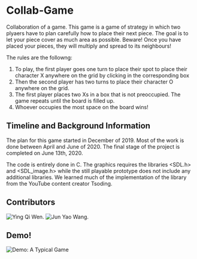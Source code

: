 # Collab-Game
Collaboration of a game. This game is a game of strategy in which two plyaers have to plan carefully how to place their next piece. 
The goal is to let your piece cover as much area as possible. Beware! Once you have placed your pieces, 
they will multiply and spread to its neighbours!

The rules are the followng:

1. To play, the first player goes one turn to place their spot to place their character X anywhere on the grid by clicking in the corresponding box
2. Then the second player has two turns to place their character O anywhere on the grid.
3. The first player places two Xs in a box that is not preoccupied. The game repeats until the board is filled up.
4. Whoever occupies the most space on the board wins!


## Timeline and Background Information

The plan for this game started in December of 2019. 
Most of the work is done between April and June of 2020.
The final stage of the project is completed on June 13th, 2020.

The code is entirely done in C.
The graphics requires the libraries <SDL.h> and <SDL_image.h> while the still playable prototype does not include any additional libraries.
We learned much of the implementation of the library from the YouTube content creator Tsoding.

## Contributors
![Ying Qi Wen](https://github.com/yingqi01).
![Jun Yao Wang](https://github.com/YaoWasTaken).

## Demo!

![Demo: A Typical Game](Game_Ongoing.gif)

